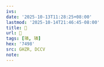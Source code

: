 ```yaml
---
ivs:
date: '2025-10-13T11:28:25+08:00'
lastmod: '2025-10-14T21:46:45-08:00'
title: 󰜿
url: 󰜿
tags: [璘, 璘]
hex: '7498'
src: GHZR, DCCV
note:
---
```

